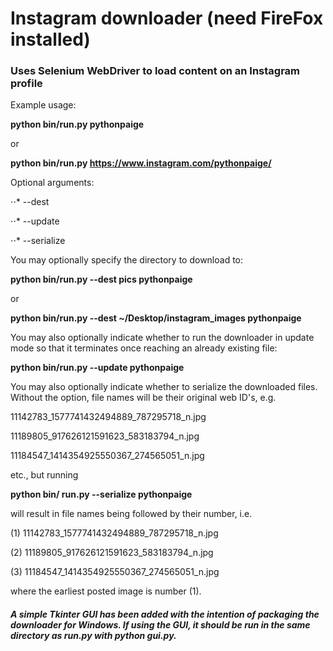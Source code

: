 # Instagram downloader (need FireFox installed)

### Uses Selenium WebDriver to load content on an Instagram profile

Example usage:

**python bin/run.py pythonpaige**

or

**python bin/run.py https://www.instagram.com/pythonpaige/**

Optional arguments:

⋅⋅* --dest

⋅⋅* --update

⋅⋅* --serialize

You may optionally specify the directory to download to:

**python bin/run.py --dest pics pythonpaige**

or

**python bin/run.py --dest ~/Desktop/instagram_images pythonpaige**

You may also optionally indicate whether to run the downloader in update mode so that it terminates once reaching an already existing file:

**python bin/run.py --update pythonpaige**

You may also optionally indicate whether to serialize the downloaded files. Without the option, file names will be their original web ID's, e.g.

11142783_1577741432494889_787295718_n.jpg

11189805_917626121591623_583183794_n.jpg

11184547_1414354925550367_274565051_n.jpg

etc., but running

**python bin/ run.py --serialize pythonpaige**

will result in file names being followed by their number, i.e.

(1) 11142783_1577741432494889_787295718_n.jpg

(2) 11189805_917626121591623_583183794_n.jpg

(3) 11184547_1414354925550367_274565051_n.jpg

where the earliest posted image is number (1).

##### A simple Tkinter GUI has been added with the intention of packaging the downloader for Windows. If using the GUI, it should be run in the same directory as *run.py* with **python gui.py**.
